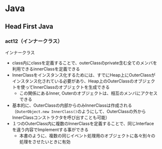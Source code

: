 # Java
## Head First Java
### act12（インナークラス）
インナークラス  
- class内にclassを定義することで、outerClassのprivate含む全てのメンバを利用できるinnerClassを定義できる
- InnerClassをインスタンス化するためには、すでにHeap上にOuterClassがインスタンス化されている必要があり、Heap上のOuterClassのオブジェクトを使ってInnerClassのオブジェクトを生成できる
  - この関係にあるInner, Outerのオブジェクトは、相互のメンバにアクセスできる
- 基本的に、OuterClassの内部からのみInnerClassは作成される（`OuterObject.new InnerClass()`のようにして、OuterClassの外からInnerClassコンストラクタを呼び出すことも可能）
- １つのOuterClass内に複数のInnerClassを定義することで、同じInterfaceを違う内容でImplementする事ができる
  - 本書のように、複数の同じイベント処理用のオブジェクトに各々別々の処理をさせたいときに有効
